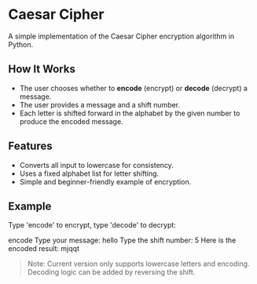 # Caesar Cipher 

A simple implementation of the Caesar Cipher encryption algorithm in Python.

## How It Works
- The user chooses whether to **encode** (encrypt) or **decode** (decrypt) a message.
- The user provides a message and a shift number.
- Each letter is shifted forward in the alphabet by the given number to produce the encoded message.

## Features
- Converts all input to lowercase for consistency.
- Uses a fixed alphabet list for letter shifting.
- Simple and beginner-friendly example of encryption.

## Example
Type 'encode' to encrypt, type 'decode' to decrypt:

encode
Type your message:
hello
Type the shift number:
5
Here is the encoded result: mjqqt



> Note: Current version only supports lowercase letters and encoding. Decoding logic can be added by reversing the shift.
